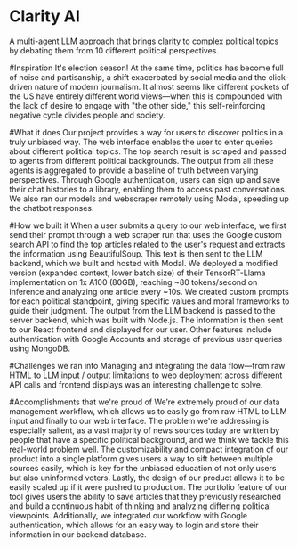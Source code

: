 # Clarity AI
A multi-agent LLM approach that brings clarity to complex political topics by debating them from 10 different political perspectives.

#Inspiration
It's election season! At the same time, politics has become full of noise and partisanship, a shift exacerbated by social media and the click-driven nature of modern journalism. It almost seems like different pockets of the US have entirely different world views—when this is compounded with the lack of desire to engage with "the other side," this self-reinforcing negative cycle divides people and society.

#What it does
Our project provides a way for users to discover politics in a truly unbiased way. The web interface enables the user to enter queries about different political topics. The top search result is scraped and passed to agents from different political backgrounds. The output from all these agents is aggregated to provide a baseline of truth between varying perspectives. Through Google authentication, users can sign up and save their chat histories to a library, enabling them to access past conversations. We also ran our models and webscraper remotely using Modal, speeding up the chatbot responses.

#How we built it
When a user submits a query to our web interface, we first send their prompt through a web scraper run that uses the Google custom search API to find the top articles related to the user's request and extracts the information using BeautifulSoup. This text is then sent to the LLM backend, which we built and hosted with Modal. We deployed a modified version (expanded context, lower batch size) of their TensorRT-Llama implementation on 1x A100 (80GB), reaching ~80 tokens/second on inference and analyzing one article every ~10s. We created custom prompts for each political standpoint, giving specific values and moral frameworks to guide their judgment. The output from the LLM backend is passed to the server backend, which was built with Node.js. The information is then sent to our React frontend and displayed for our user. Other features include authentication with Google Accounts and storage of previous user queries using MongoDB.

#Challenges we ran into
Managing and integrating the data flow—from raw HTML to LLM input / output limitations to web deployment across different API calls and frontend displays was an interesting challenge to solve.

#Accomplishments that we're proud of
We’re extremely proud of our data management workflow, which allows us to easily go from raw HTML to LLM input and finally to our web interface. The problem we're addressing is especially salient, as a vast majority of news sources today are written by people that have a specific political background, and we think we tackle this real-world problem well. The customizability and compact integration of our product into a single platform gives users a way to sift between multiple sources easily, which is key for the unbiased education of not only users but also uninformed voters. Lastly, the design of our product allows it to be easily scaled up if it were pushed to production. The portfolio feature of our tool gives users the ability to save articles that they previously researched and build a continuous habit of thinking and analyzing differing political viewpoints. Additionally, we integrated our workflow with Google authentication, which allows for an easy way to login and store their information in our backend database.
